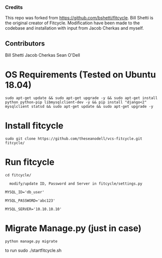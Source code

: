 ### Credits

This repo was forked from https://github.com/bshetti/fitcycle. Bill Shetti is the original creator of Fitcycle. Modification have been made to the codebase and installation with input from Jacob Cherkas and myself.

## Contributors
Bill Shetti
Jacob Cherkas
Sean O'Dell

# OS Requirements (Tested on Ubuntu 18.04)

    sudo apt-get update && sudo apt-get upgrade -y && sudo apt-get install python python-pip libmysqlclient-dev -y && pip install "django<2" mysqlclient statsd && sudo apt-get update && sudo apt-get upgrade -y

# Install fitcycle

    sudo git clone https://github.com/theseanodell/vcs-fitcycle.git fitcycle/

# Run fitcycle

    cd fitcycle/

      modify/update ID, Password and Server in fitcycle/settings.py

    MYSQL_ID='db_user'

    MYSQL_PASSWORD='abc123'

    MYSQL_SERVER='10.10.10.10'

# Migrate Manage.py (just in case)

    python manage.py migrate

to run  sudo ./startfitcycle.sh
